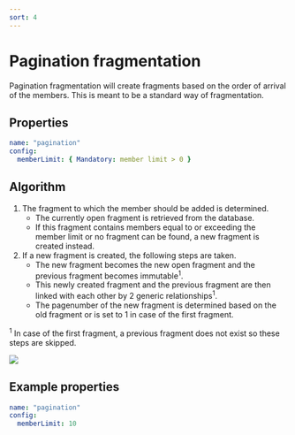```yaml
---
sort: 4
---
```

# Pagination fragmentation

Pagination fragmentation will create fragments based on the order of arrival of the members.
This is meant to be a standard way of fragmentation.

## Properties

  ```yaml
  name: "pagination"
  config:
    memberLimit: { Mandatory: member limit > 0 }
  ```

## Algorithm

1. The fragment to which the member should be added is determined.
   - The currently open fragment is retrieved from the database.
   - If this fragment contains members equal to or exceeding the member limit or no fragment can be found, a new fragment is created instead.
2. If a new fragment is created, the following steps are taken. 
   - The new fragment becomes the new open fragment and the previous fragment becomes immutable<sup>1</sup>.
   - This newly created fragment and the previous fragment are then linked with each other by 2 generic relationships<sup>1</sup>.
   - The pagenumber of the new fragment is determined based on the old fragment or is set to 1 in case of the first fragment.

<sup>1</sup> In case of the first fragment, a previous fragment does not exist so these steps are skipped.

![](content/paginationAlgorithm.png)

## Example properties


  ```yaml
  name: "pagination"
  config:
    memberLimit: 10
  ```
